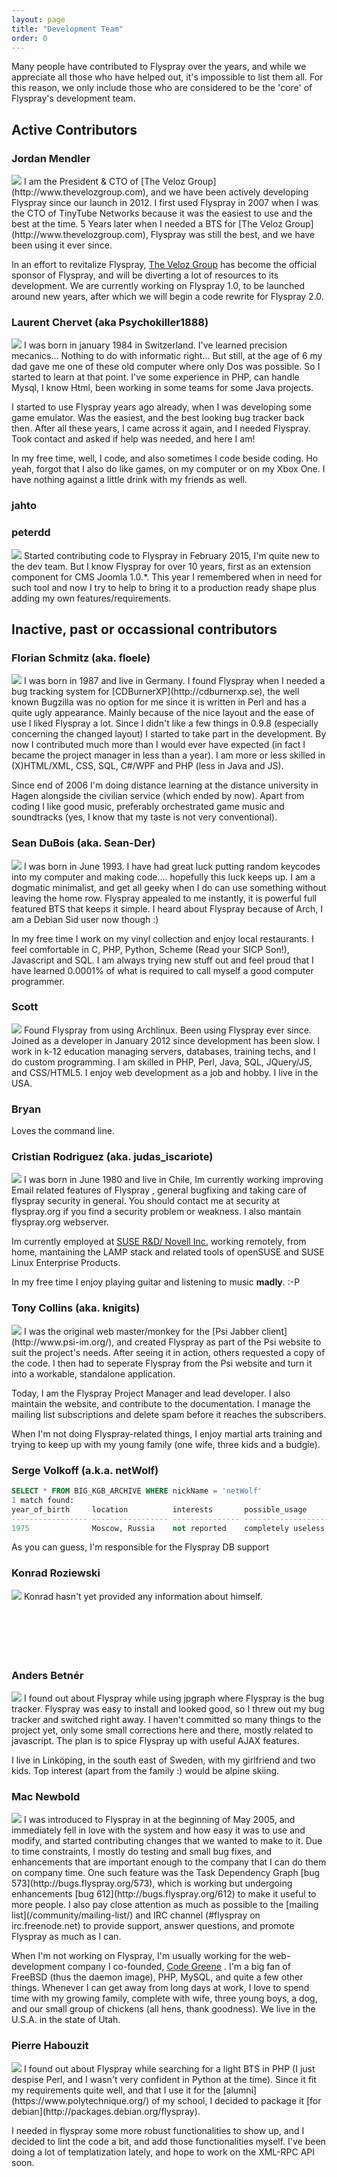 ```yaml
---
layout: page
title: "Development Team"
order: 0
---
```


Many people have contributed to Flyspray over the years, and while we appreciate all those who have helped out, it's impossible to list them all.   For this reason, we only include those who are considered to be the 'core' of Flyspray's development team.

## Active Contributors


### Jordan Mendler

<img src="http://www.thevelozgroup.com/images/people/jordan-mendler/jordan-mendler-1.jpg" class="img-circle profile-picture">
I am the President & CTO of [The Veloz Group](http://www.thevelozgroup.com), and we have been actively developing Flyspray since our launch in 2012. I first used Flyspray in 2007 when I was the CTO of TinyTube Networks because it was the easiest to use and the best at the time. 5 Years later when I needed a BTS for [The Veloz Group](http://www.thevelozgroup.com), Flyspray was still the best, and we have been using it ever since.

In an effort to revitalize Flyspray, [The Veloz Group](http://www.thevelozgroup.com) has become the official sponsor of Flyspray, and will be diverting a lot of resources to its development. We are currently working on Flyspray 1.0, to be launched around new years, after which we will begin a code rewrite for Flyspray 2.0.


### Laurent Chervet (aka Psychokiller1888)

<img src="http://www.gravatar.com/avatar/78d92a3cefcbceb2364a9cc1dbec4bf2?d=mm&s=50/" class="img-circle profile-picture"> I was born in january 1984 in Switzerland. I've learned precision mecanics... Nothing to do with informatic right... But still, at the age of 6 my dad gave me one of these old computer where only Dos was possible. So I started to learn at that point. I've some experience in PHP, can handle Mysql, I know Html, been working in some teams for some Java projects.

I started to use Flyspray years ago already, when I was developing some game emulator. Was the easiest, and the best looking bug tracker back then. After all these years, I came across it again, and I needed Flyspray. Took contact and asked if help was needed, and here I am!

In my free time, well, I code, and also sometimes I code beside coding. Ho yeah, forgot that I also do like games, on my computer or on my Xbox One. I have nothing against a little drink with my friends as well.

### jahto

### peterdd

<img src="//avatars1.githubusercontent.com/u/1839154?s=130" class="img-circle profile-picture">
Started contributing code to Flyspray in February 2015, I'm quite new to the dev team.
But I know Flyspray for over 10 years, first as an extension component for CMS Joomla 1.0.*.
This year I remembered when in need for such tool and now I try to help to bring it to a production ready shape plus
adding my own features/requirements.


## Inactive, past or occassional contributors 

### Florian Schmitz (aka. floele)

<img src="/images/team/dog.png" class="img-circle profile-picture">
I was born in 1987 and live in Germany. I found Flyspray when I needed a bug tracking system for [CDBurnerXP](http://cdburnerxp.se), the well known Bugzilla was no option for me since it is written in Perl and has a quite ugly appearance. Mainly because of the nice layout and the ease of use I liked Flyspray a lot. Since I didn't like a few things in 0.9.8 (especially concerning the changed layout) I started to take part in the development. By now I contributed much more than I would ever have expected (in fact I became the project manager in less than a year). I am more or less skilled in (X)HTML/XML, CSS, SQL, C#/WPF and PHP (less in Java and JS).

Since end of 2006 I'm doing distance learning at the distance university in Hagen alongside the civilian service (which ended by now). Apart from coding I like good music, preferably orchestrated game music and soundtracks (yes, I know that my taste is not very conventional).


### Sean DuBois (aka. Sean-Der)

<img src="/images/team/sean.png" class="img-circle profile-picture">
I was born in June 1993. I have had great luck putting random keycodes into my computer and making code.... hopefully this luck keeps up. I am a dogmatic minimalist, and get all geeky when I do can use something without leaving the home row. Flyspray appealed to me instantly, it is powerful full featured BTS that keeps it simple. I heard about Flyspray because of Arch, I am a Debian Sid user now though :)

In my free time I work on my vinyl collection and enjoy local restaurants. I feel comfortable in C, PHP, Python, Scheme (Read your SICP Son!), Javascript and SQL. I am always trying new stuff out and feel proud that I have learned 0.0001% of what is required to call myself a good computer programmer.  


### Scott 

<img src="/images/team/scott.png" class="img-circle profile-picture"> Found Flyspray from using Archlinux. Been using Flyspray ever since. Joined as a developer in January 2012 since development has been slow. I work in k-12 education managing servers, databases, training techs, and I do custom programming. I am skilled in PHP, Perl, Java, SQL, JQuery/JS, and CSS/HTML5. I enjoy web development as a job and hobby. I live in the USA.


### Bryan 

Loves the command line.


### Cristian Rodriguez (aka. judas_iscariote)

<img src="/images/team/judas.jpg" class="img-circle profile-picture">
I was born in June 1980 and live in Chile, Im currently working improving Email related features of Flyspray , general bugfixing and taking care of flyspray security in general. You should contact me at security at flyspray.org  if you find a security problem or weakness. I also mantain flyspray.org webserver.

Im currently employed at [SUSE R&D/ Novell Inc.](http://www.suse.de) working remotely, from home, mantaining the LAMP stack and related tools of openSUSE and SUSE Linux Enterprise Products.

In my free time I enjoy playing guitar and listening to music **madly**. :-P


### Tony Collins (aka. knigits)

<img src="/images/team/tony-head.jpg" class="img-circle profile-picture">
I was the original web master/monkey for the [Psi Jabber client](http://www.psi-im.org/), and created Flyspray as part of the Psi website to suit the project's needs.  After seeing it in action, others requested a copy of the code.  I then had to seperate Flyspray from the Psi website and turn it into a workable, standalone application.

Today, I am the Flyspray Project Manager and lead developer.  I also maintain the website, and contribute to the documentation.  I manage the mailing list subscriptions and delete spam before it reaches the subscribers.

When I'm not doing Flyspray-related things, I enjoy martial arts training and trying to keep up with my young family (one wife, three kids and a budgie).


### Serge Volkoff (a.k.a. netWolf)

``` sql
SELECT * FROM BIG_KGB_ARCHIVE WHERE nickName = 'netWolf'
1 match found:
year_of_birth     location          interests       possible_usage
----------------- ----------------- --------------- -------------------
1975              Moscow, Russia    not reported    completely useless
```
As you can guess, I'm responsible for the Flyspray DB support


### Konrad Roziewski 

<img src="/images/team/user.png" class="img-circle profile-picture">
Konrad hasn't yet provided any information about himself.
<br><br><br><br><br><br>

### Anders Betnér 

<img src="/images/team/ghost.png" class="img-circle profile-picture">
I found out about Flyspray while using jpgraph where Flyspray is the bug tracker. Flyspray was easy to install and looked good, so I threw out my bug tracker and switched right away. I haven't committed so many things to the project yet, only some small corrections here and there, mostly related to javascript. The plan is to spice Flyspray up with useful AJAX features.

I live in Linköping, in the south east of Sweden, with my girlfriend and two kids. Top interest (apart from the family :) would be alpine skiing.


### Mac Newbold 

<img src="/images/team/daemon.png" class="img-circle profile-picture">
I was introduced to Flyspray in at the beginning of May 2005, and immediately fell in love with the system and how easy it was to use and modify, and started contributing changes that we wanted to make to it. Due to time constraints, I  mostly do testing and small bug fixes, and enhancements that are important enough to the company that I can do them on company time. One such feature was the Task Dependency Graph [bug 573](http://bugs.flyspray.org/573), which is working but undergoing enhancements [bug 612](http://bugs.flyspray.org/612) to make it useful to more people. I also pay close attention as much as possible to the [mailing list](/community/mailing-list/) and IRC channel (#flyspray on irc.freenode.net) to provide support, answer questions, and promote Flyspray as much as I can.

When I'm not working on Flyspray, I'm usually working for the web-development company I co-founded, [Code Greene](http://www.codegreene.com/) . I'm a big fan of FreeBSD (thus the daemon image), PHP, MySQL, and quite a few other things. Whenever I can get away from long days at work, I love to spend time with my growing family, complete with wife, three young boys, a dog, and our small group of chickens (all hens, thank goodness). We live in the U.S.A. in the state of Utah.


### Pierre Habouzit 

<img src="/images/team/phabouzit.png" class="img-circle profile-picture">
I found out about Flyspray while searching for a light BTS in PHP (I 
just despise Perl, and I wasn't very confident in Python at the 
time). Since it fit my requirements quite well, and that I use it for 
the [alumni](https://www.polytechnique.org/) of my school, I decided to 
package it [for debian](http://packages.debian.org/flyspray).

I needed in flyspray some more robust functionalities to show 
up, and I decided to lint the code a bit, and add those 
functionalities myself. I've been doing a lot of templatization 
lately, and hope to work on the XML-RPC API soon.
